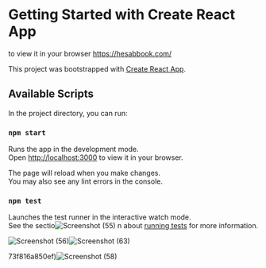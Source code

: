 # Getting Started with Create React App  

to view it in your browser https://hesabbook.com/

This project was bootstrapped with [Create React App](https://github.com/facebook/create-react-app).

## Available Scripts

In the project directory, you can run:

### `npm start`

Runs the app in the development mode.\
Open [http://localhost:3000](http://localhost:3000) to view it in your browser.

The page will reload when you make changes.\
You may also see any lint errors in the console.

### `npm test`

Launches the test runner in the interactive watch mode.\
See the sectio![Screenshot (55)](https://github.com/user-attachments/assets/20a35b69-a69b-4069-a568-7cab829e8e4b)
n about [running tests](https://facebook.github.io/create-react-app/docs/running-tests) for more
information.

![Screenshot (56)](https://github.com/user-attachments/assets/f8655ea7-1781-4e0a-9873-50bc39a680c3)![Screenshot (63)](https://github.com/user-attachments/assets/21fb953d-25a5-454e-a564-ca36ec499804)

73f816a850ef)![Screenshot (58)](https://github.com/user-attachments/assets/73c6a970-99c7-4922-8ca1-56d7472976ee)

